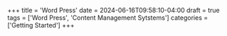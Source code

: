 +++
title = 'Word Press'
date = 2024-06-16T09:58:10-04:00
draft = true
tags = ['Word Press', 'Content Management Sytstems']
categories = ['Getting Started']
+++

